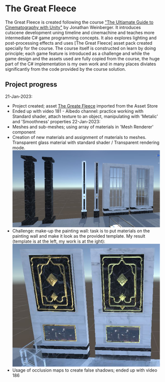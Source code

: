# The Great Fleece
The Great Fleece is created following the course ["The Ultiamate Guide to Cinematography with Unity"](https://risesmart.udemy.com/course/the-ultimate-guide-to-game-development-with-unity/learn/lecture/34331704#overview) by Jonathan Weinberger.
It introduces cutscene development uning timeline and cinemachine and teaches more intermediate C# game programming concepts. It also explores lighting and post-processing effects and uses [The Great Fleece] asset pack created specially for the course.
The course itself is constructed on learn by doing principle; each game feature is introduced as a challenge and while the game design and the assets used are fully copied from  the course, the huge part of the C# implementation is my own work and in many places diviates significantly from the code provided by the course solution. 

## Project progress
21-Jan-2023: 
  - Project created; asset [The Greate Fleece](https://assetstore.unity.com/packages/templates/tutorials/the-great-fleece-110186) imported from the Asset Store
  - Ended up with video 181 - Albedo channel: practice working with Standard shader, attach texture to an object, manipulating with 'Metalic' and 'Smoothness' properties
22-Jan-2023:
  - Meshes and sub-meshes; using array of materials in 'Mesh Renderer' component
  - Creation of new materials and assignment of materials to meshes. Transparent glass material with standard shader / Transparent rendering mode.
  !['Basic materials Practice'](/Pics/Basic%20Material%20Practice%201.JPG)   
  - Challenge: make-up the painting wall: task is to put materials on the painting wall and make it look as the provided template. My result (template is at the left, my work is at the ight):
  !['Painting wall challenge'](/Pics/Painting%20wall.JPG)
  - Usage of occlusion maps to create false shadows; ended up with video 186